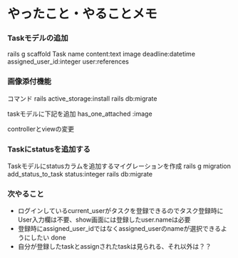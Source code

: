 # やったこと・やることメモ

### Taskモデルの追加
rails g scaffold Task name content:text image deadline:datetime assigned_user_id:integer user:references

### 画像添付機能
コマンド
rails active_storage:install
rails db:migrate

taskモデルに下記を追加
has_one_attached :image

controllerとviewの変更

### Taskにstatusを追加する
Taskモデルにstatusカラムを追加するマイグレーションを作成
rails g migration add_status_to_task status:integer
rails db:migrate

### 次やること
- ログインしているcurrent_userがタスクを登録できるのでタスク登録時にUser入力欄は不要、show画面には登録したuser.nameは必要
- 登録時にassigned_user_idではなくassigned_userのnameが選択できるようにしたい done
- 自分が登録したtaskとassignされたtaskは見られる、それ以外は？？


